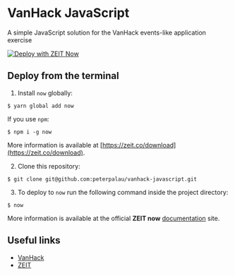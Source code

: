 # VanHack JavaScript

A simple JavaScript solution for the VanHack events-like application exercise

[![Deploy with ZEIT Now](https://zeit.co/button)](https://zeit.co/import/project?template=https://github.com/peterpalau/vanhack-javascript)

## Deploy from the terminal

1. Install `now` globally:

```shell
$ yarn global add now
```

If you use `npm`:

```shell
$ npm i -g now
```

More information is available at [https://zeit.co/download](https://zeit.co/download).

2. Clone this repository:

```shell
$ git clone git@github.com:peterpalau/vanhack-javascript.git
```

3. To deploy to `now` run the following command inside the project directory:

```shell
$ now
```

More information is available at the official **ZEIT now** [documentation](https://zeit.co/docs) site.

## Useful links

* [VanHack](https://vanhack.com/)
* [ZEIT](https://zeit.co/)